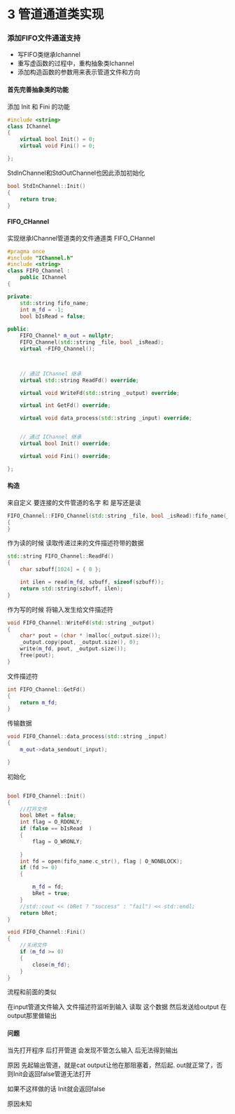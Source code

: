 # 3 管道通道类实现

### 添加FIFO文件通道支持 

- 写FIFO类继承Ichannel
- 重写虚函数的过程中，重构抽象类Ichannel
- 添加构造函数的参数用来表示管道文件和方向

#### 首先完善抽象类的功能  

添加 Init 和 Fini 的功能

```c++
#include <string>
class IChannel
{
	virtual bool Init() = 0;
	virtual void Fini() = 0;

};

```

StdInChannel和StdOutChannel也因此添加初始化

```c++
bool StdInChannel::Init()
{
	return true;
}
```

####  FIFO_CHannel

实现继承IChannel管道类的文件通道类 FIFO_CHannel

```c++
#pragma once
#include "IChannel.h"
#include <string>
class FIFO_Channel :
    public IChannel
{

private:
    std::string fifo_name; 
    int m_fd = -1;
    bool bIsRead = false;
    
public:
    FIFO_Channel* m_out = nullptr;
    FIFO_Channel(std::string _file, bool _isRead);
    virtual ~FIFO_Channel();



    // 通过 IChannel 继承
    virtual std::string ReadFd() override;

    virtual void WriteFd(std::string _output) override;

    virtual int GetFd() override;

    virtual void data_process(std::string _input) override;


    // 通过 IChannel 继承
    virtual bool Init() override;

    virtual void Fini() override;

};
```

#### 构造 

来自定义 要连接的文件管道的名字 和 是写还是读

```c++
FIFO_Channel::FIFO_Channel(std::string _file, bool _isRead):fifo_name(_file), bIsRead(_isRead)
{
}
```

作为读的时候 读取传递过来的文件描述符带的数据

```c++
std::string FIFO_Channel::ReadFd()
{
    char szbuff[1024] = { 0 };

    int ilen = read(m_fd, szbuff, sizeof(szbuff));
    return std::string(szbuff, ilen);
}
```

作为写的时候 将输入发生给文件描述符

```c++
void FIFO_Channel::WriteFd(std::string _output)
{
    char* pout = (char * )malloc(_output.size());
    _output.copy(pout, _output.size(), 0);
    write(m_fd, pout, _output.size());
    free(pout);
}
```



文件描述符

```c++
int FIFO_Channel::GetFd()
{
    return m_fd;
}
```

传输数据

```c++
void FIFO_Channel::data_process(std::string _input)
{
    m_out->data_sendout(_input);

}
```



初始化

```c++

bool FIFO_Channel::Init()
{
    //打开文件
    bool bRet = false;
    int flag = O_RDONLY;
    if (false == bIsRead  )
    {
        flag = O_WRONLY;
        
    }
    int fd = open(fifo_name.c_str(), flag | O_NONBLOCK);
    if (fd >= 0)
    {

        m_fd = fd;
        bRet = true;
    }
    //std::cout << (bRet ? "success" : "fail") << std::endl;
    return bRet;
}

void FIFO_Channel::Fini()
{
    //关闭文件
    if (m_fd >= 0)
    {
        close(m_fd);
    }
}

```

流程和前面的类似

在input管道文件输入  文件描述符监听到输入  读取  这个数据 然后发送给output  在output那里做输出



#### 问题

当先打开程序 后打开管道  会发现不管怎么输入 后无法得到输出

原因 先起输出管道，就是cat output让他在那阻塞着，然后起. out就正常了，否则Init会返回false管道无法打开

如果不这样做的话  Init就会返回false  

原因未知